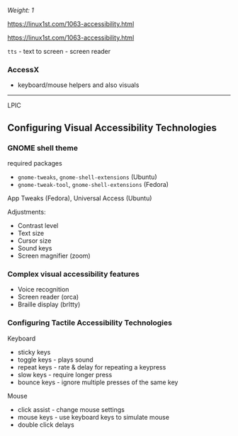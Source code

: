_Weight: 1_

https://linux1st.com/1063-accessibility.html

https://linux1st.com/1063-accessibility.html

`tts` - text to screen - screen reader

### AccessX

- keyboard/mouse helpers and also visuals

---

LPIC

## Configuring Visual Accessibility Technologies

### GNOME shell theme

required packages
- `gnome-tweaks`, `gnome-shell-extensions` (Ubuntu)
- `gnome-tweak-tool`, `gnome-shell-extensions` (Fedora)

App Tweaks (Fedora), Universal Access (Ubuntu)

Adjustments:

- Contrast level
- Text size
- Cursor size
- Sound keys
- Screen magnifier (zoom)
### Complex visual accessibility features

- Voice recognition
- Screen reader (orca)
- Braille display (brltty)


### Configuring Tactile Accessibility Technologies


Keyboard
 - sticky keys
 - toggle keys - plays sound
 - repeat keys - rate & delay for repeating a keypress
 - slow keys - require longer press
 - bounce keys - ignore multiple presses of the same key

Mouse
- click assist - change mouse settings
- mouse keys - use keyboard keys to simulate mouse
- double click delays